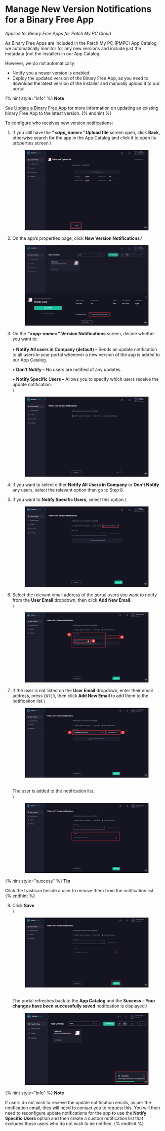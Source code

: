 # Manage New Version Notifications for a Binary Free App

_Applies to: Binary Free Apps for Patch My PC Cloud_

As Binary Free Apps are included in the Patch My PC (PMPC) App Catalog, we automatically monitor for any new versions and include just the metadata (not the installer) in our App Catalog.

However, we do not automatically:

* Notify you a newer version is enabled.
* Deploy the updated version of the Binary Free App, as you need to download the latest version of the installer and manually upload it to our portal.

{% hint style="info" %}
**Note**

See [Update a Binary Free App](update-a-binary-free-app.md) for more information on updating an existing binary Free App to the latest version.
{% endhint %}

To configure who receives new version notifications:

1.  If you still have the **“<**_**app\_name**_**>” Upload file** screen open, click **Back**, otherwise search for the app in the App Catalog and click it to open its properties screen.\


    <figure><img src="../../.gitbook/assets/image (2051).png" alt="Clicking “Back” on the “<app_name> Upload file” screen"><figcaption></figcaption></figure>


2.  On the app’s properties page, click **New Version Notifications**.\


    <figure><img src="../../.gitbook/assets/image (2052).png" alt="Clicking “New Version Notifications”"><figcaption></figcaption></figure>


3.  On the **“**_**\<app-name>”**_**&#x20;Version Notifications** screen, decide whether you want to:\
    \
    • **Notify All users in Company (default) –** Sends an update notification to all users in your portal whenever a new version of the app is added to our App Catalog.

    • **Don’t Notify –** No users are notified of any updates.

    • **Notify Specific Users –** Allows you to specify which users receive the update notification.\
    \


    <figure><img src="../../.gitbook/assets/image (2053).png" alt="“<app-name> Version Notifications” screen "><figcaption></figcaption></figure>


4. If you want to select either **Notify All Users in Company** or **Don’t Notify** any users, select the relevant option then go to Step 8.
5.  If you want to **Notify Specific Users**, select this option.\


    <figure><img src="../../.gitbook/assets/image (2054).png" alt="Selecting “Notify Specific Users”"><figcaption></figcaption></figure>


6.  Select the relevant email address of the portal users you want to notify from the **User Email** dropdown, then click **Add New Email**.\
    \


    <figure><img src="../../.gitbook/assets/image (2055).png" alt="Selecting the relevant email address from the “User Email” dropdown, then clicking “Add New Email”"><figcaption></figcaption></figure>


7.  If the user is not listed on the **User Email** dropdown, enter their email address, press `ENTER`, then click **Add New Email** to add them to the notification list.\


    <figure><img src="../../.gitbook/assets/image (2056).png" alt="Adding a new email address to receive the notification"><figcaption></figcaption></figure>

    \
    The user is added to the notification list.\
    \


    <figure><img src="../../.gitbook/assets/image (2057).png" alt="User added to the notification list"><figcaption></figcaption></figure>

{% hint style="success" %}
**Tip**

Click the trashcan beside a user to remove them from the notification list.
{% endhint %}

8.  Click **Save**.\
    \


    <figure><img src="../../.gitbook/assets/image (2058).png" alt="Clicking “Save”"><figcaption></figcaption></figure>

    \
    The portal refreshes back to the **App Catalog** and the **Success – Your changes have been successfully saved** notification is displayed.\


    <figure><img src="../../.gitbook/assets/image (2059).png" alt="“Success – Your changes have been successfully saved” notification"><figcaption></figcaption></figure>



{% hint style="info" %}
**Note**

If users do not wish to receive the update notification emails, as per the notification email, they will need to contact you to request this. You will then need to reconfigure update notifications for the app to use the **Notify Specific Users** option and then create a custom notification list that excludes those users who do not wish to be notified.
{% endhint %}
